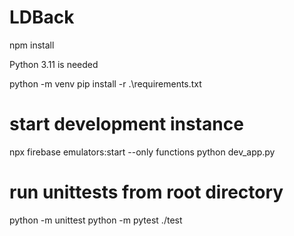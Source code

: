 # LDBack

npm install

Python 3.11 is needed

python -m venv
pip install -r .\requirements.txt

# start development instance

npx firebase emulators:start --only functions
python dev_app.py  

# run unittests from root directory

python -m unittest
python -m pytest ./test

